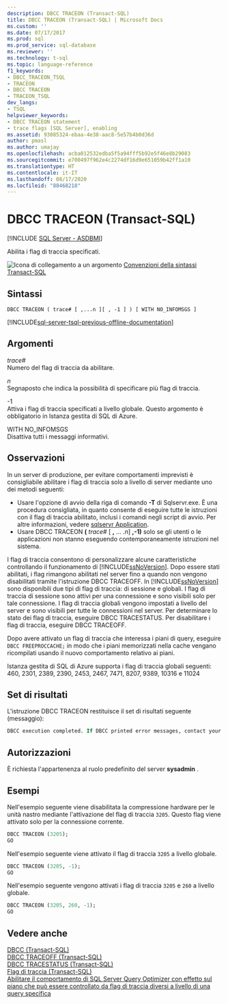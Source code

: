 ```yaml
---
description: DBCC TRACEON (Transact-SQL)
title: DBCC TRACEON (Transact-SQL) | Microsoft Docs
ms.custom: ''
ms.date: 07/17/2017
ms.prod: sql
ms.prod_service: sql-database
ms.reviewer: ''
ms.technology: t-sql
ms.topic: language-reference
f1_keywords:
- DBCC_TRACEON_TSQL
- TRACEON
- DBCC TRACEON
- TRACEON_TSQL
dev_langs:
- TSQL
helpviewer_keywords:
- DBCC TRACEON statement
- trace flags [SQL Server], enabling
ms.assetid: 93085324-ebaa-4e38-aac8-5e57b4b0d36d
author: pmasl
ms.author: umajay
ms.openlocfilehash: acba012532edba5f5a94fff5b92e5f46e8b29083
ms.sourcegitcommit: e700497f962e4c2274df16d9e651059b42ff1a10
ms.translationtype: HT
ms.contentlocale: it-IT
ms.lasthandoff: 08/17/2020
ms.locfileid: "88468218"
---
```

# <a name="dbcc-traceon-transact-sql"></a>DBCC TRACEON (Transact-SQL)
[!INCLUDE [SQL Server - ASDBMI](../../includes/applies-to-version/sql-asdbmi.md)]

Abilita i flag di traccia specificati.
  
![Icona di collegamento a un argomento](../../database-engine/configure-windows/media/topic-link.gif "Icona di collegamento a un argomento") [Convenzioni della sintassi Transact-SQL](../../t-sql/language-elements/transact-sql-syntax-conventions-transact-sql.md)
  
## <a name="syntax"></a>Sintassi  
  
```syntaxsql
DBCC TRACEON ( trace# [ ,...n ][ , -1 ] ) [ WITH NO_INFOMSGS ]  
```  
  
[!INCLUDE[sql-server-tsql-previous-offline-documentation](../../includes/sql-server-tsql-previous-offline-documentation.md)]

## <a name="arguments"></a>Argomenti
*trace#*  
Numero del flag di traccia da abilitare.  
  
*n*  
Segnaposto che indica la possibilità di specificare più flag di traccia.  
  
-1  
Attiva i flag di traccia specificati a livello globale. Questo argomento è obbligatorio in Istanza gestita di SQL di Azure. 
  
WITH NO_INFOMSGS  
Disattiva tutti i messaggi informativi.  
  
## <a name="remarks"></a>Osservazioni  
In un server di produzione, per evitare comportamenti imprevisti è consigliabile abilitare i flag di traccia solo a livello di server mediante uno dei metodi seguenti:
-   Usare l'opzione di avvio della riga di comando **-T** di Sqlservr.exe. È una procedura consigliata, in quanto consente di eseguire tutte le istruzioni con il flag di traccia abilitato, inclusi i comandi negli script di avvio. Per altre informazioni, vedere [sqlservr Application](../../tools/sqlservr-application.md).  
-   Usare DBCC TRACEON **(** _trace#_ [ **,** ... *.n*] **,-1)** solo se gli utenti o le applicazioni non stanno eseguendo contemporaneamente istruzioni nel sistema.  

I flag di traccia consentono di personalizzare alcune caratteristiche controllando il funzionamento di [!INCLUDE[ssNoVersion](../../includes/ssnoversion-md.md)]. Dopo essere stati abilitati, i flag rimangono abilitati nel server fino a quando non vengono disabilitati tramite l'istruzione DBCC TRACEOFF. In [!INCLUDE[ssNoVersion](../../includes/ssnoversion-md.md)] sono disponibili due tipi di flag di traccia: di sessione e globali. I flag di traccia di sessione sono attivi per una connessione e sono visibili solo per tale connessione. I flag di traccia globali vengono impostati a livello del server e sono visibili per tutte le connessioni nel server. Per determinare lo stato dei flag di traccia, eseguire DBCC TRACESTATUS. Per disabilitare i flag di traccia, eseguire DBCC TRACEOFF.
  
Dopo avere attivato un flag di traccia che interessa i piani di query, eseguire `DBCC FREEPROCCACHE;` in modo che i piani memorizzati nella cache vengano ricompilati usando il nuovo comportamento relativo ai piani.

Istanza gestita di SQL di Azure supporta i flag di traccia globali seguenti: 460, 2301, 2389, 2390, 2453, 2467, 7471, 8207, 9389, 10316 e 11024

## <a name="result-sets"></a>Set di risultati  
 L'istruzione DBCC TRACEON restituisce il set di risultati seguente (messaggio):  
  
```sql
DBCC execution completed. If DBCC printed error messages, contact your system administrator.  
```  
  
## <a name="permissions"></a>Autorizzazioni  
È richiesta l'appartenenza al ruolo predefinito del server **sysadmin** .
  
## <a name="examples"></a>Esempi  
Nell'esempio seguente viene disabilitata la compressione hardware per le unità nastro mediante l'attivazione del flag di traccia `3205`. Questo flag viene attivato solo per la connessione corrente.
  
```sql  
DBCC TRACEON (3205);  
GO  
```  
  
Nell'esempio seguente viene attivato il flag di traccia `3205` a livello globale.
  
```sql  
DBCC TRACEON (3205, -1);  
GO  
```  
  
Nell'esempio seguente vengono attivati i flag di traccia `3205` e `260` a livello globale.
  
```sql  
DBCC TRACEON (3205, 260, -1);  
GO  
```  
  
## <a name="see-also"></a>Vedere anche  
[DBCC &#40;Transact-SQL&#41;](../../t-sql/database-console-commands/dbcc-transact-sql.md)  
[DBCC TRACEOFF &#40;Transact-SQL&#41;](../../t-sql/database-console-commands/dbcc-traceoff-transact-sql.md)  
[DBCC TRACESTATUS &#40;Transact-SQL&#41;](../../t-sql/database-console-commands/dbcc-tracestatus-transact-sql.md)  
[Flag di traccia &#40;Transact-SQL&#41;](../../t-sql/database-console-commands/dbcc-traceon-trace-flags-transact-sql.md)  
[Abilitare il comportamento di SQL Server Query Optimizer con effetto sul piano che può essere controllato da flag di traccia diversi a livello di una query specifica](https://support.microsoft.com/kb/2801413)
  
  
